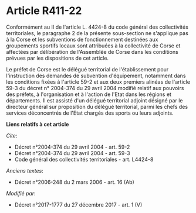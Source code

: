 # Article R411-22

Conformément au II de l'article L. 4424-8 du code général des collectivités territoriales, le paragraphe 2 de la présente
sous-section ne s'applique pas à la Corse et les subventions de fonctionnement destinées aux groupements sportifs locaux sont
attribuées à la   collectivité de Corse et affectées par délibération de l'Assemblée de Corse dans les conditions prévues par
les dispositions de cet article. 

Le préfet de Corse est le délégué territorial de l'établissement pour l'instruction des demandes de subvention d'équipement,
notamment dans les conditions fixées à l'article 59-2 et aux deux premiers alinéas de l'article 59-3 du décret n° 2004-374 du
29 avril 2004 modifié relatif aux pouvoirs des préfets, à l'organisation et à l'action de l'Etat dans les régions et
départements. Il est assisté d'un délégué territorial adjoint désigné par le directeur général sur proposition du délégué
territorial, parmi les chefs des services déconcentrés de l'Etat chargés des sports ou leurs adjoints.

**Liens relatifs à cet article**

_Cite_:

  - Décret n°2004-374 du 29 avril 2004 - art. 59-2
  - Décret n°2004-374 du 29 avril 2004 - art. 59-3
  - Code général des collectivités territoriales - art. L4424-8

_Anciens textes_:

  - Décret n°2006-248 du 2 mars 2006 - art. 16 (Ab)

_Modifié par_:

  - Décret n°2017-1777 du 27 décembre 2017 - art. 1 (V)
